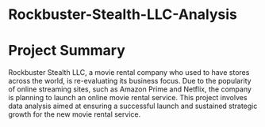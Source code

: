 # Rockbuster-Stealth-LLC-Analysis
# Project Summary
Rockbuster Stealth LLC, a movie rental company who used to have stores across the world, is re-evaluating its business focus. Due to the popularity of online streaming sites, such as Amazon Prime and Netflix, the company is planning to launch an online movie rental service. This project involves data analysis aimed at ensuring a successful launch and sustained strategic growth for the new movie rental service. 
